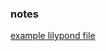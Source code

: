### notes

[example lilypond file](https://docs.google.com/document/d/1PwS5HZPL2JzFnoOahCUpu6WgQiZWEGzCJt_wMko_1aQ/edit?usp=sharing)
